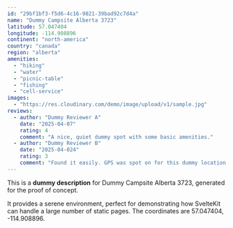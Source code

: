 ```yaml
---
id: "29bf1bf3-f5d6-4c16-9021-39bad92c7d4a"
name: "Dummy Campsite Alberta 3723"
latitude: 57.047404
longitude: -114.908896
continent: "north-america"
country: "canada"
region: "alberta"
amenities:
  - "hiking"
  - "water"
  - "picnic-table"
  - "fishing"
  - "cell-service"
images:
  - "https://res.cloudinary.com/demo/image/upload/v1/sample.jpg"
reviews:
  - author: "Dummy Reviewer A"
    date: "2025-04-07"
    rating: 4
    comment: "A nice, quiet dummy spot with some basic amenities."
  - author: "Dummy Reviewer B"
    date: "2025-04-024"
    rating: 3
    comment: "Found it easily. GPS was spot on for this dummy location."
---
```


This is a **dummy description** for Dummy Campsite Alberta 3723, generated for the proof of concept.

It provides a serene environment, perfect for demonstrating how SvelteKit can handle a large number of static pages. The coordinates are 57.047404, -114.908896.

